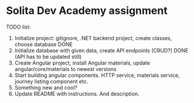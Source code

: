 # Solita Dev Academy assignment

TODO list:
1. Initialize project: gitignore, .NET backend project, create classes, choose database DONE
2. Initialize database with given data, create API endpoints (CRUD?) DONE (API has to be updated still)
3. Create Angular project, install Angular materials, update angular/core/materials to newest versions
4. Start building angular components. HTTP service, materials service, journey listing component etc.
5. Something new and cool?
6. Update README with instructions. And description.
